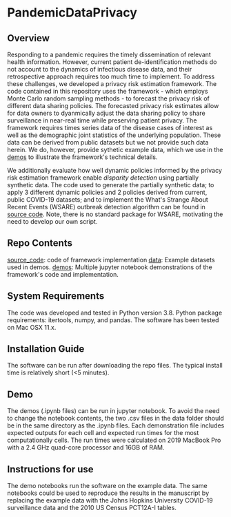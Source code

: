 # PandemicDataPrivacy
## Overview
Responding to a pandemic requires the timely dissemination of relevant health information. However, current patient de-identification methods do not account to the dynamics of infectious disease data, and their retrospective approach requires too much time to implement. To address these challenges, we developed a privacy risk estimation framework. The code contained in this repository uses the framework - which employs Monte Carlo random sampling methods - to forecast the privacy risk of different data sharing policies. The forecasted privacy risk estimates allow for data owners to dyanmically adjust the data sharing policy to share surveillance in near-real time while preserving patient privacy. The framework requires times series data of the disease cases of interest as well as the demographic joint statistics of the underlying population. These data can be derived from public datasets but we not provide such data herein. We do, however, provide sythetic example data, which we use in the [demos](demos) to illustrate the framework's technical details.

We additionally evaluate how well dynamic policies informed by the privacy risk estimation framework enable *disparity detection* using partially synthetic data. The code used to generate the partially synthetic data; to apply 3 different dynamic policies and 2 policies derived from current, public COVID-19 datasets; and to implement the What's Strange About Recent Events (WSARE) outbreak detection algorithm can be found in [source code](source_code). Note, there is no standard package for WSARE, motivating the need to develop our own script.

## Repo Contents
 [source_code](source_code): code of framework implementation
 [data](data): Example datasets used in demos.
 [demos](demos): Multiple jupyter notebook demonstrations of the framework's code and implementation.
## System Requirements
The code was developed and tested in Python version 3.8. Python package requirements: itertools, numpy, and pandas. The software has been tested on Mac OSX 11.x.
## Installation Guide
The software can be run after downloading the repo files. The typical install time is relatively short (<5 minutes).
## Demo
The demos (.ipynb files) can be run in jupyter notebook. To avoid the need to change the notebook contents, the two .csv files in the data folder should be in the same directory as the .ipynb files.
Each demonstration file includes expected outputs for each cell and expected run times for the most computationally cells. The run times were calculated on 2019 MacBook Pro with a 2.4 GHz quad-core processor and 16GB of RAM.
## Instructions for use
The demo notebooks run the software on the example data. The same notebooks could be used to reproduce the results in the manuscript by replacing the example data with the Johns Hopkins University COVID-19 surveillance data and the 2010 US Census PCT12A-I tables.
